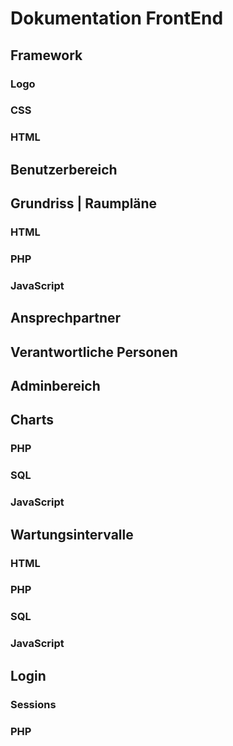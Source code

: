 # Dokumentation FrontEnd
## Framework
### Logo
### CSS
### HTML
## Benutzerbereich
## Grundriss | Raumpläne
### HTML
### PHP
### JavaScript
## Ansprechpartner
## Verantwortliche Personen
## Adminbereich
## Charts
### PHP
### SQL
### JavaScript
## Wartungsintervalle
### HTML
### PHP
### SQL
### JavaScript
## Login
### Sessions
### PHP
<!--stackedit_data:
eyJoaXN0b3J5IjpbLTE2OTk1MDk2ODQsMTg4MTg3MDA2MV19
-->
